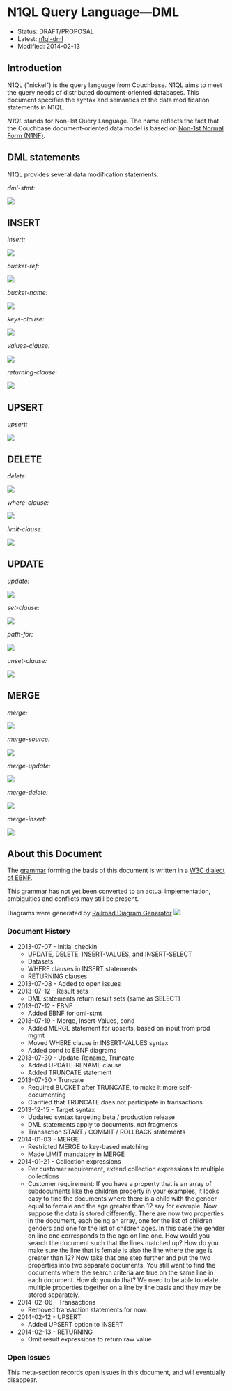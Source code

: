 # N1QL Query Language&mdash;DML

* Status: DRAFT/PROPOSAL
* Latest: [n1ql-dml](https://github.com/couchbaselabs/query/blob/master/docs/n1ql-dml.md)
* Modified: 2014-02-13

## Introduction

N1QL ("nickel") is the query language from Couchbase. N1QL aims to
meet the query needs of distributed document-oriented databases. This
document specifies the syntax and semantics of the data modification
statements in N1QL.

*N1QL* stands for Non-1st Query Language. The name reflects the fact
that the Couchbase document-oriented data model is based on [Non-1st
Normal Form
(N1NF)](http://en.wikipedia.org/wiki/Database_normalization#Non-first_normal_form_.28NF.C2.B2_or_N1NF.29).

## DML statements

N1QL provides several data modification statements.

*dml-stmt:*

![](diagram/dml-stmt.png)

## INSERT

*insert:*

![](diagram/insert.png)

*bucket-ref:*

![](diagram/bucket-ref.png)

*bucket-name:*

![](diagram/bucket-name.png)

*keys-clause:*

![](diagram/keys-clause.png)

*values-clause:*

![](diagram/values-clause.png)

*returning-clause:*

![](diagram/returning-clause.png)

## UPSERT

*upsert:*

![](diagram/upsert.png)

## DELETE

*delete:*

![](diagram/delete.png)

*where-clause:*

![](diagram/where-clause.png)

*limit-clause:*

![](diagram/limit-clause.png)

## UPDATE

*update:*

![](diagram/update.png)

*set-clause:*

![](diagram/set-clause.png)

*path-for:*

![](diagram/path-for.png)

*unset-clause:*

![](diagram/unset-clause.png)

## MERGE

*merge:*

![](diagram/merge.png)

*merge-source:*

![](diagram/merge-source.png)

*merge-update:*

![](diagram/merge-update.png)

*merge-delete:*

![](diagram/merge-delete.png)

*merge-insert:*

![](diagram/merge-insert.png)

<!--

## TRUNCATE

TRUNCATE deletes all the documents in a bucket. It cannot be rolled
back, and it cannot be called within or participate in transactions.

*truncate:*

![](diagram/truncate.png)

**NOTE:** Because we are distributed and support XDCR, TRUNCATE would
need to work correctly and efficiently across partitions and across
data centers, even as data flows into the bucket.

One possibility is to first broadcast a BUCKET CLEAR message that
causes the bucket to stop accepting new mutations and to be empty for
new queries. Once the BUCKET CLEAR is coordinated, the final TRUNCATE
can be completed (while completing already-started queries).

We may postpone TRUNCATE if the implementation makes it expedient to
do so. Also, we will only expose TRUNCATE via N1QL after the backend
support for it is in place, and perhaps in conjunction with an
administrative API that abstracts / hides all the management and
book-keeping for distributed correctness.

## SELECT-FOR

*select-for:*

![](diagram/select-for.png)

## Transactions

### Start transaction

*start:*

![](diagram/start.png)

### Commit

*commit:*

![](diagram/commit.png)

### Rollback

*rollback:*

![](diagram/rollback.png)

-->

## About this Document

The
[grammar](https://github.com/couchbaselabs/query/blob/master/docs/n1ql-dml.ebnf)
forming the basis of this document is written in a [W3C dialect of
EBNF](http://www.w3.org/TR/REC-xml/#sec-notation).

This grammar has not yet been converted to an actual implementation,
ambiguities and conflicts may still be present.

Diagrams were generated by [Railroad Diagram
Generator](http://railroad.my28msec.com/) ![](diagram/.png)

### Document History

* 2013-07-07 - Initial checkin
    * UPDATE, DELETE, INSERT-VALUES, and INSERT-SELECT
    * Datasets
    * WHERE clauses in INSERT statements
    * RETURNING clauses
* 2013-07-08 - Added to open issues
* 2013-07-12 - Result sets
    * DML statements return result sets (same as SELECT)
* 2013-07-12 - EBNF
    * Added EBNF for dml-stmt
* 2013-07-19 - Merge, Insert-Values, cond
    * Added MERGE statement for upserts, based on input from prod mgmt
    * Moved WHERE clause in INSERT-VALUES syntax
    * Added cond to EBNF diagrams
* 2013-07-30 - Update-Rename, Truncate
    * Added UPDATE-RENAME clause
    * Added TRUNCATE statement
* 2013-07-30 - Truncate
    * Required BUCKET after TRUNCATE, to make it more self-documenting
    * Clarified that TRUNCATE does not participate in transactions
* 2013-12-15 - Target syntax
    * Updated syntax targeting beta / production release
    * DML statements apply to documents, not fragments
    * Transaction START / COMMIT / ROLLBACK statements
* 2014-01-03 - MERGE
    * Restricted MERGE to key-based matching
    * Made LIMIT mandatory in MERGE
* 2014-01-21 - Collection expressions
    * Per customer requirement, extend collection expressions to
      multiple collections
    * Customer requirement: If you have a property that is an array of
      subdocuments like the children property in your examples, it
      looks easy to find the documents where there is a child with the
      gender equal to female and the age greater than 12 say for
      example.  Now suppose the data is stored differently.  There are
      now two properties in the document, each being an array, one for
      the list of children genders and one for the list of children
      ages.  In this case the gender on line one corresponds to the
      age on line one.  How would you search the document such that
      the lines matched up?  How do you make sure the line that is
      female is also the line where the age is greater than 12?  Now
      take that one step further and put the two properties into two
      separate documents.  You still want to find the documents where
      the search criteria are true on the same line in each document.
      How do you do that?  We need to be able to relate multiple
      properties together on a line by line basis and they may be
      stored separately.
* 2014-02-06 - Transactions
    * Removed transaction statements for now.
* 2014-02-12 - UPSERT
    * Added UPSERT option to INSERT
* 2014-02-13 - RETURNING
    * Omit result expressions to return raw value

### Open Issues

This meta-section records open issues in this document, and will
eventually disappear.
